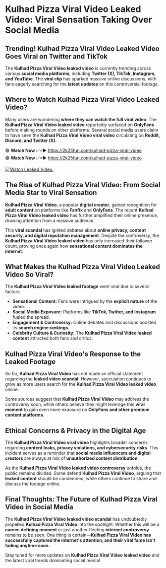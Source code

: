 # Kulhad Pizza Viral Video Leaked Video: Viral Sensation Taking Over Social Media

## **Trending! Kulhad Pizza Viral Video Leaked Video Goes Viral on Twitter and TikTok**
The **Kulhad Pizza Viral Video leaked video** is currently trending across various **social media platforms**, including **Twitter (X), TikTok, Instagram, and YouTube**. The **viral clip** has sparked massive online discussions, with fans eagerly searching for the **latest updates** on this controversial footage.

## **Where to Watch Kulhad Pizza Viral Video Leaked Video?**
Many users are wondering **where they can watch the full viral video**. The **Kulhad Pizza Viral Video leaked video** reportedly surfaced on **OnlyFans** before making rounds on other platforms. Several social media users claim to have seen the **Kulhad Pizza Viral Video viral video** circulating on **Reddit, Discord, and Twitter (X).**

🟢 **Watch Now** ✅=► https://2k25fun.com/kulhad-pizza-viral-video  
🟢 **Watch Now** ✅=► https://2k25fun.com/kulhad-pizza-viral-video  

[![Watch Leaked Video.](https://miro.medium.com/v2/resize:fit:828/format:webp/1*cilzJN44JGOrTw9NJCrNHA.gif "Watch Leaked Video")](https://2k25fun.com/kulhad-pizza-viral-video)

## **The Rise of Kulhad Pizza Viral Video: From Social Media Star to Viral Sensation**
**Kulhad Pizza Viral Video**, a popular **digital creator**, gained recognition for **adult content** on platforms like **Fanfix** and **OnlyFans**. The recent **Kulhad Pizza Viral Video leaked video** has further amplified their online presence, drawing attention from a massive audience.

This **viral scandal** has ignited debates about **online privacy, content security, and digital reputation management**. Despite the controversy, the **Kulhad Pizza Viral Video leaked video** has only increased their follower count, proving once again how **sensational content dominates the internet**.

## **What Makes the Kulhad Pizza Viral Video Leaked Video So Viral?**
The **Kulhad Pizza Viral Video leaked footage** went viral due to several factors:
- **Sensational Content:** Fans were intrigued by the **explicit nature** of the video.
- **Social Media Exposure:** Platforms like **TikTok, Twitter, and Instagram** fueled the spread.
- **Engagement & Controversy:** Online debates and discussions boosted its **search engine rankings**.
- **Celebrity Culture & Curiosity:** The **Kulhad Pizza Viral Video leaked content** attracted both fans and critics.

## **Kulhad Pizza Viral Video's Response to the Leaked Footage**
So far, **Kulhad Pizza Viral Video** has not made an official statement regarding the **leaked video scandal**. However, speculation continues to grow as more users search for the **Kulhad Pizza Viral Video leaked video** online.

Some sources suggest that **Kulhad Pizza Viral Video** may address the controversy soon, while others believe they might leverage this **viral moment** to gain even more exposure on **OnlyFans and other premium content platforms**.

## **Ethical Concerns & Privacy in the Digital Age**
The **Kulhad Pizza Viral Video viral video** highlights broader concerns regarding **content leaks, privacy violations, and cybersecurity risks**. This incident serves as a reminder that **social media influencers and digital creators** are always at risk of **unauthorized content distribution**.

As the **Kulhad Pizza Viral Video leaked video controversy** unfolds, the public remains divided. Some defend **Kulhad Pizza Viral Video**, arguing that **leaked content** should be condemned, while others continue to share and discuss the footage online.

## **Final Thoughts: The Future of Kulhad Pizza Viral Video in Social Media**
The **Kulhad Pizza Viral Video leaked video scandal** has undoubtedly propelled **Kulhad Pizza Viral Video** into the spotlight. Whether this will be a **career-defining moment** or just another fleeting **internet controversy** remains to be seen. One thing is certain—**Kulhad Pizza Viral Video has successfully captured the internet's attention, and their viral fame isn't fading anytime soon.**

Stay tuned for more updates on **Kulhad Pizza Viral Video leaked video** and the latest viral trends dominating social media!
